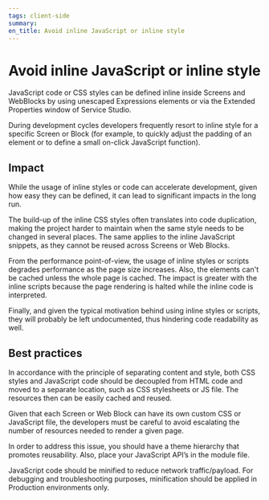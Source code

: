 ```yaml
---
tags: client-side
summary: 
en_title: Avoid inline JavaScript or inline style
---
```



# Avoid inline JavaScript or inline style

JavaScript code or CSS styles can be defined inline inside Screens and WebBlocks by using unescaped Expressions elements or via the Extended Properties window of Service Studio.

During development cycles developers frequently resort to inline style for a specific Screen or Block (for example, to quickly adjust the padding of an element or to define a small on-click JavaScript function).

## Impact

While the usage of inline styles or code can accelerate development, given how easy they can be defined, it can lead to significant impacts in the long run.

The build-up of the inline CSS styles often translates into code duplication, making the project harder to maintain when the same style needs to be changed in several places. The same applies to the inline JavaScript snippets, as they cannot be reused across Screens or Web Blocks.

From the performance point-of-view, the usage of inline styles or scripts degrades performance as the page size increases. Also, the elements can't be cached unless the whole page is cached. The impact is greater with the inline scripts because the page rendering is halted while the inline code is interpreted.

Finally, and given the typical motivation behind using inline styles or scripts, they will probably be left undocumented, thus hindering code readability as well.

## Best practices

In accordance with the principle of separating content and style, both CSS styles and JavaScript code should be decoupled from HTML code and moved to a separate location, such as CSS stylesheets or JS file. The resources then can be easily cached and reused.

Given that each Screen or Web Block can have its own custom CSS or JavaScript file, the developers must be careful to avoid escalating the number of resources needed to render a given page.

In order to address this issue, you should have a theme hierarchy that promotes reusability. Also, place your JavaScript API’s in the module file.

JavaScript code should be minified to reduce network traffic/payload. For debugging and troubleshooting purposes, minification should be applied in Production environments only.

